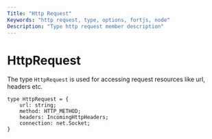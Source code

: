 ```yaml
---
Title: "Http Request"
Keywords: "http request, type, options, fortjs, node"
Description: "Type http request member description"
---
```


# HttpRequest

The type `HttpRequest` is used for accessing request resources like url, headers etc.

```
type HttpRequest = {
    url: string;
    method: HTTP_METHOD;
    headers: IncomingHttpHeaders;
    connection: net.Socket;
}
```